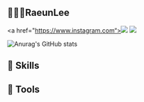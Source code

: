 ## 👩🏻‍💻RaeunLee
<a href="https://www.instagram.com“><img src="https://img.shields.io/badge/Instagram-E4405F?style=flat-square&logo=Instagram&logoColor=white&link=https://www.instagram.com"/></a>
<a href="버튼을 눌렀을 때 이동할 링크" target="_blank"><img src="https://img.shields.io/badge/Tistory-000000?style=flat&logo=appveyor&logoColor=FFFFFF"/></a>

![Anurag's GitHub stats](https://github-readme-stats.vercel.app/api?username=raeunlee&show_icons=true&theme=radical)

## 🤖 Skills


## 🦾 Tools
